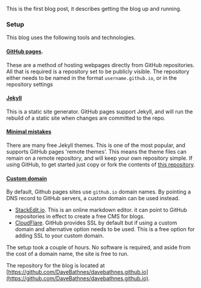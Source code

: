 This is the first blog post, it describes getting the blog up and running.

### Setup

This blog uses the following tools and technologies.

#### [GitHub pages](https://pages.github.com/). 

These are a method of hosting webpages directly from GitHub repositories. All that is required is a repository set to be publicly visible. The repository either needs to be named in the format `username.github.io`, or in the repository settings 

#### [Jekyll](https://jekyllrb.com/)

This is a static site generator. GitHub pages support Jekyll, and will run the rebuild of a static site when changes are committed to the repo.

#### [Minimal mistakes](https://mmistakes.github.io/minimal-mistakes/)

There are many free Jekyll themes. This is one of the most popular, and supports GitHub pages 'remote themes'. This means the theme files can remain on a remote repository, and will keep your own repository simple. If using GitHub, to get started just copy or fork the contents of [this repository](https://github.com/mmistakes/mm-github-pages-starter).

#### [Custom domain](https://help.github.com/en/github/working-with-github-pages/configuring-a-custom-domain-for-your-github-pages-site)

By default, Github pages sites use `github.io` domain names. By pointing a DNS record to GitHub servers, a custom domain can be used instead.
- [StackEdit.io](). This is an online markdown editor. it can point to GitHub repositories in effect to create a free CMS for blogs.
- [CloudFlare](https://www.cloudflare.com/en-gb/). GitHub provides SSL by default but if using a custom domain and alternative option needs to be used. This is a free option for adding SSL to your custom domain.

The setup took a couple of hours. No software is required, and aside from the cost of a domain name, the site is free to run.

The repository for the blog is located at [https://github.com/DaveBathnes/davebathnes.github.io](https://github.com/DaveBathnes/davebathnes.github.io).

<!--stackedit_data:
eyJwcm9wZXJ0aWVzIjoidGl0bGU6IFwiU2V0dGluZyB1cCBhIG
Jsb2dcIlxuZGF0ZTogMjAyMC0wMS0zMVQxNjowMFxuY2F0ZWdv
cmllczpcbiAgLSBibG9nXG50YWdzOlxuICAtIEpla3lsbFxuIC
AtIE1hcmtkb3duXG4gIC0gTWVybWFpZFxuICAtIEJsb2dcbnB1
Ymxpc2hlZDogZmFsc2VcblxuXG5cbiIsImhpc3RvcnkiOlstOD
AwNDA0Nzg2LDE3MDgxMjE4ODYsLTc2NzExNzQyOSw5MjI4NjY3
ODYsLTExNzM4MzY4NjIsMTQ2ODEwOTc0OCwtMjEyMjQwMDU1My
wtMTQ2NTc5NzA4NSwtOTg2NTg2OTc0LDQyOTAxMDMwOSw1MTE4
MTI3MDNdfQ==
-->